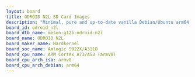 ```yaml
---
layout: board
title: ODROID N2L SD Card Images
description: "Minimal, pure and up-to-date vanilla Debian/Ubuntu arm64 SD card images for ODROID N2L by Hardkernel, SoC: Amlogic S922X/A311D, CPU ISA: armv8"
board_id: odroid_n2l
board_dtb_name: meson-g12b-odroid-n2l
board_name: ODROID N2L
board_maker_name: Hardkernel
board_soc_name: Amlogic S922X/A311D
board_cpu_name: ARM Cortex A73/A53 (armv8)
board_cpu_arch_isa: armv8
board_cpu_arch_debian: arm64
---
```

